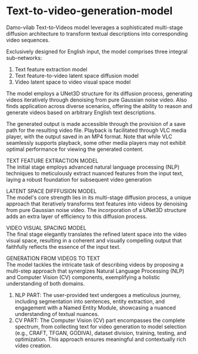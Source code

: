 # Text-to-video-generation-model
Damo-vilab Text-to-Videos model leverages a sophisticated multi-stage diffusion architecture to transform textual descriptions into corresponding video sequences. 

Exclusively designed for English input, the model comprises three integral sub-networks:<br>
1. Text feature extraction model
2. Text feature-to-video latent space diffusion model
3. Video latent space to video visual space model

The model employs a UNet3D structure for its diffusion process, generating videos iteratively through denoising from pure Gaussian noise video.
Also finds application across diverse scenarios, offering the ability to reason and generate videos based on arbitrary English text descriptions.

The generated output is made accessible through the provision of a save path for the resulting video file. Playback is facilitated through VLC media player, with the output saved in an MP4 format. Note that while VLC seamlessly supports playback, some other media players may not exhibit optimal performance for viewing the generated content. 

TEXT FEATURE EXTRACTION MODEL<br>
The initial stage employs advanced natural language processing (NLP) techniques to meticulously extract nuanced features from the input text, laying a robust foundation for subsequent video generation

LATENT SPACE DIFFFUSION MODEL<br>
The model's core strength lies in its multi-stage diffusion process, a unique approach that iteratively transforms text features into videos by denoising from pure Gaussian noise video. The incorporation of a UNet3D structure adds an extra layer of efficiency to this diffusion process.

VIDEO VISUAL SPACING MODEL<br>
The final stage elegantly translates the refined latent space into the video visual space, resulting in a coherent and visually compelling output that faithfully reflects the essence of the input text.<br>

GENERATION FROM VIDEOS TO TEXT<br>
The model tackles the intricate task of describing videos by proposing a multi-step approach that synergizes Natural Language Processing (NLP) and Computer Vision (CV) components, exemplifying a holistic understanding of both domains.
1. NLP PART: The user-provided text undergoes a meticulous journey, including segmentation into sentences, entity extraction, and engagement with a Named Entity Module, showcasing a nuanced understanding of textual nuances.
2. CV PART: The Computer Vision (CV) part encompasses the complete spectrum, from collecting text for video generation to model selection (e.g., CRAFT, TFGAN, GODIVA), dataset division, training, testing, and optimization. This approach ensures meaningful and contextually rich video creation.

